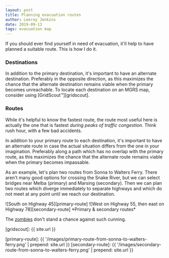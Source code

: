 ```yaml
---
layout: post
title: Planning evacuation routes
author: Leeroy Jenkins
date: 2019-09-13
tags: evacuation map
---
```


If you should ever find yourself in need of evacuation, it'll help to have
planned a suitable route. This is how I do it.

### Destinations

In addition to the primary destination, it's important to have an alternate
destination. Preferably in the opposite direction, as this maximizes the
chance that the alternate destination remains viable when the primary becomes
unreachable. To locate each destination on an MGRS map, consider using
[GridScout™][gridscout].

### Routes

While it's helpful to know the fastest route, the route most useful here is
actually the one that is fastest _during peaks of traffic congestion_. Think
rush hour, with a few bad accidents.

In addition to your primary route to each destination, it's important to have
an alternate route in case the actual situation differs from the one in your
imagination. Preferably along a path which has no overlap with the primary
route, as this maximizes the chance that the alternate route remains viable
when the primary becomes impassable.

As an example, let's plan two routes from Sonna to Walters Ferry. There aren't
many good options for crossing the Snake River, but we can select bridges near
Melba (primary) and Marsing (secondary). Then we can plan two routes which
diverge immediately to separate highways and which do not meet at any point
until we reach our destination.

<div class="gallery" markdown="1">
![South on Highway 45][primary-route]
![West on Highway 55, then east on Highway 78][secondary-route]
*Primary & secondary routes*
</div>

The [zombies][zombie-preparedness] don't stand a chance against such cunning.


[gridscout]: {{ site.url }}

[primary-route]:   {{ '/images/primary-route-from-sonna-to-walters-ferry.png'   | prepend: site.url }}
[secondary-route]: {{ '/images/secondary-route-from-sonna-to-walters-ferry.png' | prepend: site.url }}

[zombie-preparedness]: https://www.cdc.gov/cpr/zombie/index.htm
